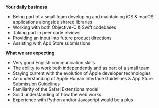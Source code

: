 <? include jobs/header ?>

**Your daily business**

- Being part of a small team developing and maintaining iOS & macOS applications alongside shared libraries
- Working with both Objective-C & Swift codebases
- Taking part in peer code reviews
- Providing an input into future product directions
- Assisting with App Store submissions

**What we are expecting**

- Very good English communication skills
- The ability to work both independently and as part of a small team
- Staying current with the evolution of Apple developer technologies
- An understanding of Apple Human Interface Guidelines & App Store Submission Guidelines
- Familiarity of the Safari Extensions model
- Solid understanding of how the web works
- Experience with Python and/or Javascript would be a plus

<? include jobs/footer ?>

